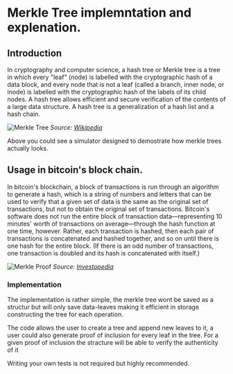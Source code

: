 # Merkle Tree implemntation and explenation. 

## Introduction

In cryptography and computer science, a hash tree or Merkle tree is a tree in which every "leaf" (node) is labelled with the cryptographic hash of a data block, and every node that is not a leaf (called a branch, inner node, or inode) is labelled with the cryptographic hash of the labels of its child nodes. A hash tree allows efficient and secure verification of the contents of a large data structure. A hash tree is a generalization of a hash list and a hash chain. 

![Merkle Tree](https://prathamudeshmukh.github.io/merkle-tree-demo/ "Merkle Tree")
_Source: [Wikipedia](https://en.wikipedia.org/wiki/Merkle_tree)_

Above you could see a simulator designed to demostrate how merkle trees actually looks.

## Usage in bitcoin's block chain.

In bitcoin's blockchain, a block of transactions is run through an algorithm to generate a hash, which is a string of numbers and letters that can be used to verify that a given set of data is the same as the original set of transactions, but not to obtain the original set of transactions. Bitcoin's software does not run the entire block of transaction data—representing 10 minutes' worth of transactions on average—through the hash function at one time, however.
Rather, each transaction is hashed, then each pair of transactions is concatenated and hashed together, and so on until there is one hash for the entire block. (If there is an odd number of transactions, one transaction is doubled and its hash is concatenated with itself.) 

![Merkle Proof](img/merkle_proof.jpeg "Merkle Proof")
_Source: [Investopedia](https://www.investopedia.com/terms/m/merkle-tree.asp)_

### Implementation

The implementation is rather simple, the merkle tree wont be saved as a structur but will only save data-leaves making it efficient in storage constructing the tree for each operation.

The code allows the user to create a tree and append new leaves to it, a user could also generate proof of inclusion for every leaf in the tree.
For a given proof of inclusion the stracture will be able to verify the authenticity of it


Writing your own tests is not required but highly recommended. 

